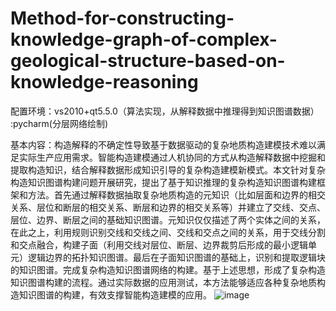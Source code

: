 # Method-for-constructing-knowledge-graph-of-complex-geological-structure-based-on-knowledge-reasoning
配置环境：vs2010+qt5.5.0（算法实现，从解释数据中推理得到知识图谱数据）
        :pycharm(分层网络绘制)
        
基本内容：构造解释的不确定性导致基于数据驱动的复杂地质构造建模技术难以满足实际生产应用需求。智能构造建模通过人机协同的方式从构造解释数据中挖掘和提取构造知识，结合解释数据形成知识引导的复杂构造建模新模式。本文针对复杂构造知识图谱构建问题开展研究，提出了基于知识推理的复杂构造知识图谱构建框架和方法。首先通过解释数据抽取复杂地质构造的元知识（比如层面和边界的相交关系、层位和断层的相交关系、断层和边界的相交关系等）并建立了交线、交点、层位、边界、断层之间的基础知识图谱。元知识仅仅描述了两个实体之间的关系，在此之上，利用规则识别交线和交线之间、交线和交点之间的关系，用于交线分割和交点融合，构建子面（利用交线对层位、断层、边界裁剪后形成的最小逻辑单元）逻辑边界的拓扑知识图谱。最后在子面知识图谱的基础上，识别和提取逻辑块的知识图谱。完成复杂构造知识图谱网络的构建。基于上述思想，形成了复杂构造知识图谱构建的流程。通过实际数据的应用测试，本方法能够适应各种复杂地质构造知识图谱的构建，有效支撑智能构造建模的应用。
![image](https://user-images.githubusercontent.com/101333374/229401407-6d70bf77-6c88-4ee0-a483-7c122aedcd45.png)
